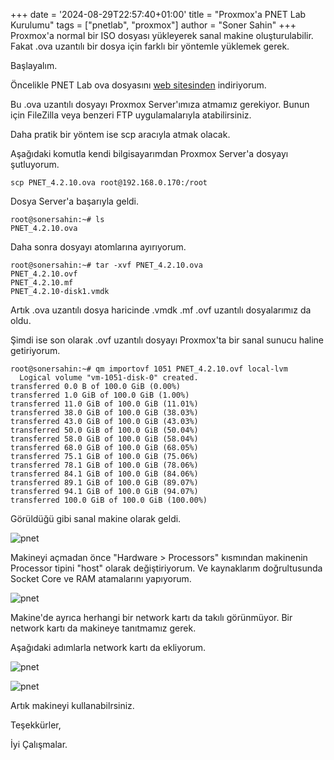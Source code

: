 +++
date = '2024-08-29T22:57:40+01:00'
title = "Proxmox'a PNET Lab Kurulumu"
tags = ["pnetlab", "proxmox"]
author = "Soner Sahin"
+++
Proxmox'a normal bir ISO dosyası yükleyerek sanal makine oluşturulabilir. Fakat .ova uzantılı bir dosya için farklı bir yöntemle yüklemek gerek. 

Başlayalım.

Öncelikle PNET Lab ova dosyasını [web sitesinden](https://pnetlab.com/pages/download) indiriyorum. 

Bu .ova uzantılı dosyayı Proxmox Server'ımıza atmamız gerekiyor. Bunun için FileZilla veya benzeri FTP uygulamalarıyla atabilirsiniz. 

Daha pratik bir yöntem ise scp aracıyla atmak olacak.

Aşağıdaki komutla kendi bilgisayarımdan Proxmox Server'a dosyayı şutluyorum. 

```
scp PNET_4.2.10.ova root@192.168.0.170:/root
```

Dosya Server'a başarıyla geldi.

```
root@sonersahin:~# ls
PNET_4.2.10.ova
```

Daha sonra dosyayı atomlarına ayırıyorum.

```
root@sonersahin:~# tar -xvf PNET_4.2.10.ova
PNET_4.2.10.ovf
PNET_4.2.10.mf
PNET_4.2.10-disk1.vmdk
```

Artık .ova uzantılı dosya haricinde .vmdk .mf .ovf uzantılı dosyalarımız da oldu.

Şimdi ise son olarak .ovf uzantılı dosyayı Proxmox'ta bir sanal sunucu haline getiriyorum.

```
root@sonersahin:~# qm importovf 1051 PNET_4.2.10.ovf local-lvm
  Logical volume "vm-1051-disk-0" created.
transferred 0.0 B of 100.0 GiB (0.00%)
transferred 1.0 GiB of 100.0 GiB (1.00%)
transferred 11.0 GiB of 100.0 GiB (11.01%)
transferred 38.0 GiB of 100.0 GiB (38.03%)
transferred 43.0 GiB of 100.0 GiB (43.03%)
transferred 50.0 GiB of 100.0 GiB (50.04%)
transferred 58.0 GiB of 100.0 GiB (58.04%)
transferred 68.0 GiB of 100.0 GiB (68.05%)
transferred 75.1 GiB of 100.0 GiB (75.06%)
transferred 78.1 GiB of 100.0 GiB (78.06%)
transferred 84.1 GiB of 100.0 GiB (84.06%)
transferred 89.1 GiB of 100.0 GiB (89.07%)
transferred 94.1 GiB of 100.0 GiB (94.07%)
transferred 100.0 GiB of 100.0 GiB (100.00%)
```

Görüldüğü gibi sanal makine olarak geldi.

![pnet](/images/ProxmoxPnetLab/1.png)

Makineyi açmadan önce "Hardware > Processors" kısmından makinenin Processor tipini "host" olarak değiştiriyorum. Ve kaynaklarım doğrultusunda Socket Core ve RAM atamalarını yapıyorum.

![pnet](/images/ProxmoxPnetLab/2.png)

Makine'de ayrıca herhangi bir network kartı da takılı görünmüyor. Bir network kartı da makineye tanıtmamız gerek.

Aşağıdaki adımlarla network kartı da ekliyorum.

![pnet](/images/ProxmoxPnetLab/4.png)

![pnet](/images/ProxmoxPnetLab/3.png)

Artık makineyi kullanabilrsiniz.

Teşekkürler,

İyi Çalışmalar.